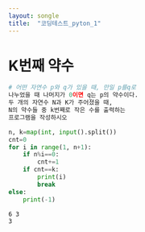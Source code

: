 ```yaml
---
layout: songle
title:  "코딩테스트_pyton_1"
---
```


#  K번째 약수


```python
# 어떤 자연수 p와 q가 있을 때, 만일 p를q로 
나누었을 때 나머지가 0이면 q는 p의 약수이다.
두 개의 자연수 N과 K가 주어졌을 때, 
N의 약수들 중 k번째로 작은 수를 출력하는
프로그램을 작성하시오
```


```python
n, k=map(int, input().split())
cnt=0
for i in range(1, n+1):
    if n%i==0:
        cnt+=1
    if cnt==k:
        print(i)
        break
else:
    print(-1)
```

    6 3
    3
    
